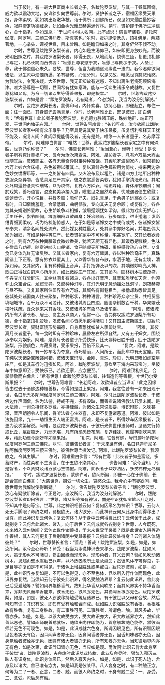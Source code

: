 <!-- { "loadSidebar": true } -->
　　当于彼时，有一最大巨富商主长者之子，名跋陀罗波梨，与其一千眷属围绕，威力欲以震动大地，安详徐步向世尊前。尔时，贤护长者之子，宿福因缘受天果报，身体柔软，犹如初出新嫩华枝，诣于佛所；到佛所已，观见如来最胜最妙容色，寂静澄定功德藏身，犹如金树光耀显赫遍满竹林。是时，贤护即于佛所生净信心，合十指掌，作如是念：“于世间中得大名闻，此不虚说！谓言萨婆若、多陀阿伽度、阿罗呵、三藐三佛陀者，斯真实也。”尔时，贤护即便低头，顶礼佛足，两膝著地，一心举头，谛视世尊，目未曾瞬。如是瞻仰如来之时，其身俨然不倾不动。
　　尔时，世尊见跋陀罗波梨长者，内心如是生渴仰已，如来即更身放妙光。而彼光明出照之时，其跋陀罗波梨长者，即得无畏，从地而起，绕佛三匝，复更顶礼佛世尊足，礼已长跪而白佛言：“唯愿世尊哀愍于我，唯愿世尊教示于我。大圣世尊，我于佛边信心未久。是故，世尊，但当为我随逐现事说一法门。我今渴仰欲闻诸法，以生死中烦恼所逼，多有疑惑，心恒分别。以是义故，唯愿世尊慈悲怜愍，为我说法，令我决疑。大圣世尊，我无正知故有迷惑，不知出离生老病死烦恼海津。唯大圣尊是一切智，世间希有犹如意珠，能与一切众生诸乐令成就故。又复世尊犹如父母，为令一切诸众生等得善果报，即是根本。”
　　尔时，世尊告跋陀罗波梨长者，作如是言：“跋陀罗波梨，若有疑者，今恣汝问，我当为汝分别解说。”
　　尔时，跋陀罗波梨长者，蒙佛印可，内怀欢喜，欲问心疑，即便起立，却住一面；住一面已，其身威光圆满具足。尔时，长老阿难比丘，既见彼已，即白佛言：“希有世尊！此长者子跋陀罗波梨，身光德力胜诸王威，殊妙绝群，端正可爱，于世间内独无有双。”
　　尔时，世尊告阿难言：“长老阿难，汝今欲闻此跋陀罗波梨长者家中所有众乐事乎？乃至具足说其受于快乐果报，虽复忉利帝释天王犹不能及，况复人间？此阎浮提能得及者，无有是处。唯除一人长者童子，名苏摩浮帝。”
　　尔时，阿难即白佛言：“唯然！世尊，此跋陀罗婆梨长者家宅之中有何殊胜，世尊乃尔称誉？”
　　尔时，佛告长老阿难：“汝当至心，谛听！谛受！是长者子所有资财善根广大，我今为汝次第宣说。阿难，是长者子，凡有六万最大商主恒随其后。彼诸商主，各有无量奇异财宝种种富饶。其跋陀罗波梨家内，恒常铺设六万上妙六合床榻，杂色被褥以覆其上。复以真绯杂色缯彩用为倚枕，持来两边杂色妙衣憍奢耶等，一一之处皆有四具。又火浣布及以粗纻，诸是四方土地所出种种衣服众杂异物，皆悉具足庄严其家。彼之衣裳悉皆柔软，犹如手掌清洁光润。其宅处处周遍皆悬真珠璎珞，以为校饰。复有六万婇女，端正殊绝，身体柔软细滑；闲於戏笑，善巧语言，姿态艳美承接人意，瞋恚见之自然欢喜，忧戚遇者便生欣慰；调谑音词，开心悦目，并皆孝顺；瞻仰己夫，妇礼具足，于余男子远离欲心；或复有时，自知惭愧羞耻，合掌低眉，曲躬恭敬，专向其夫无复余顾；或复有时，各各为其夫婿别怜爱故，心生妒嫉争斗相嫌，皱眉蹙頞犹如深钩，假此为戏实无妒心；手爪纤长，指节圆佣，踝腕细密以欲醉身；妖冶顾眄，行步庠序，进止逶迤；发彩绀青细润柔软，巧为结梳能惊惑人。在于如是等诸婇女之中或侍或凭，彼诸婇女皆专奉夫，清净名闻处处流布。然此婇女种姓最大，处其家中亦好名闻，并堪匹偶大家为嫡妇，有如是种种等庄严。长者贤护家中不可称量，宅甚宽旷。又其长者欲食之时，则有六万杂种羹臛饭食微妙香美，犹若天厨无有异也。其饭悉是糠粮，色味充盈具八功德，随意进啖入口便销，食已随顺无所妨碍，果报感致称心自然，又复食已身体光鲜无诸臭秽。又其长者家内，复有六万辇舆，各以种种珍奇庄严，真珠间错上下正等，悉有妙衣以覆其上。又以香华各各布散，水洒于地，无有尘埃，清净润泽。又其家内，复有种种最上音声，手打指弹及以气吹，其响微妙鸣亮入神，歌曲正得犹白鸽声心所乐闻，如此微妙庄严其家。又其家内，园林树木扶疏茂盛，华卉交加红紫鲜洁。其树林间复有诸鸟，各各出好音声，其音和雅犹如天宫，约须弥山众宝合成，龙窟无异。又燃种种灯明，其灯光明无风动摇处处洞彻，朗夜赫奕与昼不殊。又复其家所住国界有六万城，其城各有街巷相当，楼橹却敌悉皆具足。彼城处处诸国商人往来聚集，种种形状，种种语言，种种珍奇众杂宝货，共相贸易填咽城市，百千万众不可胜计。又彼诸城周匝四边，园圃杂树数百千种，华果繁茂枝叶扶疏，蜂众竞来采其香味。又彼诸城多有象马及诸车乘。
　　“阿难，彼诸城内所有大富长者、居士、商主及以商人，恒常一心，皆共称叹跋陀罗波梨所有功德，合十指掌顶礼赞咏，况彼名闻心皆愿乐欲得睹见！又其国主波斯匿王，见跋陀罗波梨长者，资财富饶形势福德，自身卑愻犹如贫人羡其财宝。
　　“阿难，其彼真月长者童子，每一食时即有千种珍味，晨昏左右所须自然。又有五千婇女，围绕承奉以为娱乐。阿难，是真月长者童子所受快乐，比天帝释已胜千倍，匹于跋陀罗波梨，形貌颜色，库藏资财，受乐果报，百倍不及其一。
　　“复次，阿难，是跋陀罗波梨长者，有一妙车名为夺意，奇巧精丽，人间所无，而此车中有天宝座。其车纯以天诸杂宝雕饰间错，彼诸天宝玛瑙、金刚、真珠、珍贝，光明显曜如虚空星庄严，如是其车行时迅疾如风。阿难，跋陀罗波梨，意欲至于海内采珍宝时，坐彼车中如意即至；受快乐已，若欲还家，应念便至。”
　　尔时，阿难顶礼佛足，合掌恭敬而白佛言：“希有世尊！此跋陀罗波梨长者，往昔造何等善根，今世乃尔受斯果报？”
　　尔时，世尊告阿难言：“长老阿难，汝欲知者应当谛听！此之因缘皆由过去于诸佛边种植善根，今得如是胜上果报。阿难，我念往昔有一如来出现于世，名曰乐光多陀阿伽度阿罗诃三藐三佛陀。阿难，尔时此跋陀罗波梨长者，于彼佛边作声闻僧，名为法髻，持戒不完，多有毁缺，而善宣说诸佛教法开示未闻。是大法师，一闻总持修多罗藏，亦持律藏，为诸众生常说法要，博识辩聪，义味甚深，音声朗彻令人乐闻，得听法者心生欢喜，永即不复堕诸恶道。阿难，彼以如是法施因缘，九十一劫恒生天人端正富贵。阿难，是长者子，所得妙车因缘报者，我更为汝次第解说。阿难，是跋陀罗波梨长者，于彼乐光佛世作法师时，见诸梵行持戒比丘，羸瘦顿乏，力弱无堪，凡有所须悉皆布施，复造鞋袜、靴履等物欢喜施与，藉此功德今感妙车如意果报。
　　“复次，阿难，往昔有佛，号曰迦叶多陀阿伽度阿罗呵三藐三佛陀。尔时，彼佛告长者言：‘于未来世有佛，名曰释迦牟尼多陀阿伽度阿罗呵三藐三佛陀，彼佛世尊当授汝记。’阿难，此跋陀罗波梨长者，我须教之，令其生解。”
　　尔时，阿难重白佛言：“希有世尊！此长者子如是富饶，多蓄财产，而性柔和不生贡高，在于五欲不染其心。”
　　佛告阿难：“汝今当知，凡是智者，不以资财及诸五欲心生憍傲。阿难，此长者子以妙法因，多受种种无尽福报。”
　　尔时，跋陀罗波梨长者，蒙佛许可，欲问所疑，即便一心在于佛前，长跪合掌而白佛言：“大慈世尊，摄受一切众生，哀愍众生。我今心中有疑欲问，唯愿世尊为我解说使得断疑。”
　　尔时，佛告跋陀罗波梨长者子言：“跋陀罗波梨，汝心有疑欲断除者，今正是时，恣汝所问，我当为汝分别解说。”
　　尔时，跋陀罗波梨长者即白佛言：“世尊，诸众生等知有神识，而是神识犹如宝箧未开之时，不知其中是何等宝。世尊，此之神识相貌云何？复何因缘名为神识？世尊，云何人死无手脚眼？命终之时，诸根欲灭，诸大欲分，而此神识云何从此身中而得移出？世尊，而此神识复云何色？复云何体？从于身中云何得离此识？云何舍于此身，成就别身？云何舍此诸大、诸入，向于后世？云何成就各各别身？世尊，人今既死，未来诸入云何随顺？云何此世作诸善根，于未来世受于果报？既是此世诸入阴等造作善根，其人云何更复于后别诸阴中受其果报？云何此识彼处得身？云何诸入体随彼处？”
　　尔时，世尊赞长者言：“善哉！善哉！跋陀罗波梨，如是，如是，如汝所问。汝今至心谛听！谛受！我当为汝说神识去来移灭。跋陀罗波梨，犹如风大，虽无形色不可睹见，然由因缘而现形色。现形色者，其义云何？譬如风吹动诸树木，发起山壁水崖触已作声，以冷热因缘所生是故能受；然彼风体不可得见，手足目等亦复如是不可得见，于诸色上增益胜处或黑或白。跋陀罗波梨，如是，如是，此神识界亦复如是，不可以色得见，亦不至色体，但以所入行作体而现色，此识界亦复然。当须知云何于彼处此识界，得名受触法界耶？复云何此识界，舍此身已后受爱触等？譬如风界能移香气，故知此华香从风吹来；而其风界实不持华香而来，亦非无风而华香能来。彼香无色，彼风亦无色，其彼闻香根亦无色。跋陀罗波梨，如是，如是，彼死人识欲移持触受等及诸界已，有于彼世以父母和合故，然后可知有识；其识有故，即知有受有触和合而成。犹如胜人识强胜故有香根，香根胜故有胜香。复有二身胜故，有二事胜可见。二事胜者，所谓色、触。其风多故，华香亦多。如是，如是，以识大故受亦大，受大故识亦大，识大故诸界亦大，然知此善此恶也。譬如画师既善成就板，随欲出向作即能为，善意解故随色能作，然彼画师若无色不可现色。如是，如是，此识成就六色身，所谓因眼见色，所有识智因眼见色者实无有色，因耳闻声者亦无色，因鼻闻香者亦无色，因舌知味者亦无色，因身觉触者彼触亦无色，因意有诸大者彼亦无色，所有知者亦无色。当知彼境界内亦无有色，如是次第，此识当知皆亦无色，当应如是观。而汝问‘此识云何舍此身至于彼世’者，跋陀罗波梨，夫命终时此识以业持故，此业及命尽时，譬如入寂灭三昧人有识身体，此识身体灭已，然后入寂灭内住。如是，如是，此识于死人边，舍身及以诸大，舍已唯有念力，如是知我是彼某甲。凡人舍身之时，有二种触正念。何等为二？一者、正念，二者、触。而彼人命终之时，于身有触二受：一、身受，二、念受。死后念有触。
